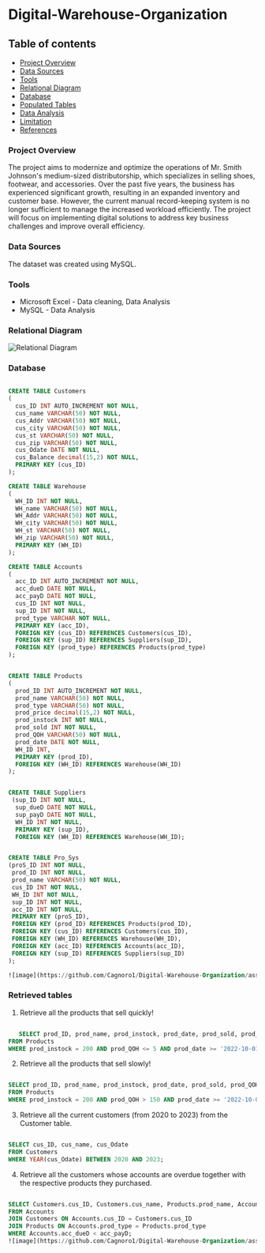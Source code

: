 # Digital-Warehouse-Organization

## Table of contents
- [Project Overview](#project-overview) 
- [Data Sources](#data-sources)
- [Tools](#tools)
- [Relational Diagram](#relational-diagram)
- [Database](#database)
- [Populated Tables](#populated-tables)
- [Data Analysis](#data-analysis)
- [Limitation](#limitation)
- [References](#references)

### Project Overview 

The project aims to modernize and optimize the operations of Mr. Smith Johnson's medium-sized distributorship, which specializes in selling shoes, footwear, and accessories. Over the past five years, the business has experienced significant growth, resulting in an expanded inventory and customer base. However, the current manual record-keeping system is no longer sufficient to manage the increased workload efficiently. The project will focus on implementing digital solutions to address key business challenges and improve overall efficiency.


### Data Sources
The dataset was created using MySQL.

### Tools
- Microsoft Excel - Data cleaning, Data Analysis
- MySQL  - Data Analysis

### Relational Diagram

![Relational Diagram ](https://github.com/Cagnoro1/Digital-Warehouse-Organization/assets/135088212/7c7e76eb-2e55-40f9-9fc9-2d578b9d194f)

### Database

```SQL

CREATE TABLE Customers
( 
  cus_ID INT AUTO_INCREMENT NOT NULL,
  cus_name VARCHAR(50) NOT NULL,
  cus_Addr VARCHAR(50) NOT NULL,
  cus_city VARCHAR(50) NOT NULL,
  cus_st VARCHAR(50) NOT NULL,
  cus_zip VARCHAR(50) NOT NULL,
  cus_Odate DATE NOT NULL,
  cus_Balance decimal(15,2) NOT NULL,
  PRIMARY KEY (cus_ID)
);

CREATE TABLE Warehouse
(
  WH_ID INT NOT NULL,
  WH_name VARCHAR(50) NOT NULL,
  WH_Addr VARCHAR(50) NOT NULL,
  WH_city VARCHAR(50) NOT NULL,
  WH_st VARCHAR(50) NOT NULL,
  WH_zip VARCHAR(50) NOT NULL,
  PRIMARY KEY (WH_ID)
);

CREATE TABLE Accounts
(
  acc_ID INT AUTO_INCREMENT NOT NULL,
  acc_dueD DATE NOT NULL,
  acc_payD DATE NOT NULL,
  cus_ID INT NOT NULL,
  sup_ID INT NOT NULL,
  prod_type VARCHAR NOT NULL,
  PRIMARY KEY (acc_ID),
  FOREIGN KEY (cus_ID) REFERENCES Customers(cus_ID),
  FOREIGN KEY (sup_ID) REFERENCES Suppliers(sup_ID),
  FOREIGN KEY (prod_type) REFERENCES Products(prod_type)
);


CREATE TABLE Products
(
  prod_ID INT AUTO_INCREMENT NOT NULL,
  prod_name VARCHAR(50) NOT NULL,
  prod_type VARCHAR(50) NOT NULL,
  prod_price decimal(15,2) NOT NULL,
  prod_instock INT NOT NULL,
  prod_sold INT NOT NULL,
  prod_QOH VARCHAR(50) NOT NULL,
  prod_date DATE NOT NULL,
  WH_ID INT,
  PRIMARY KEY (prod_ID),
  FOREIGN KEY (WH_ID) REFERENCES Warehouse(WH_ID)
);


CREATE TABLE Suppliers
 (sup_ID INT NOT NULL, 
  sup_dueD DATE NOT NULL,
  sup_payD DATE NOT NULL, 
  WH_ID INT NOT NULL, 
  PRIMARY KEY (sup_ID),
  FOREIGN KEY (WH_ID) REFERENCES Warehouse(WH_ID);


CREATE TABLE Pro_Sys 
(proS_ID INT NOT NULL,
 prod_ID INT NOT NULL,
 prod_name VARCHAR(50) NOT NULL,
 cus_ID INT NOT NULL,
 WH_ID INT NOT NULL,
 sup_ID INT NOT NULL,
 acc_ID INT NOT NULL,
 PRIMARY KEY (proS_ID),
 FOREIGN KEY (prod_ID) REFERENCES Products(prod_ID),
 FOREIGN KEY (cus_ID) REFERENCES Customers(cus_ID),
 FOREIGN KEY (WH_ID) REFERENCES Warehouse(WH_ID),
 FOREIGN KEY (acc_ID) REFERENCES Accounts(acc_ID),
 FOREIGN KEY (sup_ID) REFERENCES Suppliers(sup_ID)
);

![image](https://github.com/Cagnoro1/Digital-Warehouse-Organization/assets/135088212/d4a317a1-0fcf-4a41-9958-eac75546679d)


```

### Retrieved tables

1) Retrieve all the products that sell quickly!

```SQL

   SELECT prod_ID, prod_name, prod_instock, prod_date, prod_sold, prod_QOH, prod_price
FROM Products
WHERE prod_instock = 200 AND prod_QOH <= 5 AND prod_date >= '2022-10-01' AND prod_date <= '2023-01-31';

```

2) Retrieve all the products that sell slowly!

```SQL

SELECT prod_ID, prod_name, prod_instock, prod_date, prod_sold, prod_QOH, prod_price
FROM Products
WHERE prod_instock = 200 AND prod_QOH > 150 AND prod_date >= '2022-10-01' AND prod_date <= '2023-01-31';

```

3) Retrieve all the current customers (from 2020 to 2023) from the Customer table.

```SQL 

SELECT cus_ID, cus_name, cus_Odate
FROM Customers
WHERE YEAR(cus_Odate) BETWEEN 2020 AND 2023;

```

4) Retrieve all the customers whose accounts are overdue together with the respective products they purchased.

 ```SQL

SELECT Customers.cus_ID, Customers.cus_name, Products.prod_name, Accounts.acc_dueD
FROM Accounts
JOIN Customers ON Accounts.cus_ID = Customers.cus_ID
JOIN Products ON Accounts.prod_type = Products.prod_type
WHERE Accounts.acc_dueD < acc_payD;
![image](https://github.com/Cagnoro1/Digital-Warehouse-Organization/assets/135088212/8fe4f712-91f9-43c7-bee0-385346e52256)

```


